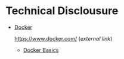 # Technical Disclousure

-   [Docker](docker/_index.md)

    https://www.docker.com/  (_external link_)

    -   [Docker Basics](docker/docker-basics.md)
